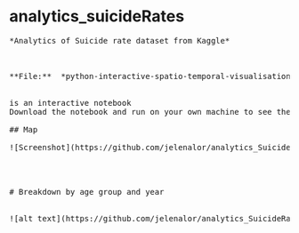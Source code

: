 # analytics_suicideRates
<pre>
*Analytics of Suicide rate dataset from Kaggle*



**File:**  *python-interactive-spatio-temporal-visualisation.ipynb*


is an interactive notebook 
Download the notebook and run on your own machine to see the visualisation

## Map

![Screenshot](https://github.com/jelenalor/analytics_SuicideRates/tree/master/Figures/Capture1.png)




# Breakdown by age group and year


![alt text](https://github.com/jelenalor/analytics_SuicideRates/tree/master/Figures/Capture2.png)

</pre>


